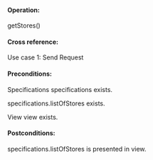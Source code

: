 #### Operation: 

getStores() 

#### Cross reference: 

Use case 1: Send Request 

#### Preconditions: 

Specifications specifications exists.

specifications.listOfStores exists. 

View view exists. 

#### Postconditions: 

specifications.listOfStores is presented in view. 

